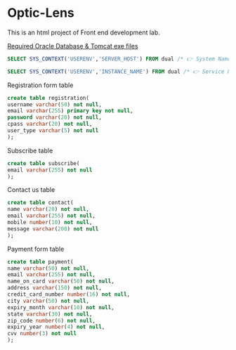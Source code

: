 # Optic-Lens
This is an html project of Front end development lab.

[Required Oracle Database & Tomcat exe files](https://drive.google.com/drive/folders/1ER2m0xs-ovLVUHxWjeTbLOx6Lu0-dl40?usp=sharing)

```sql 
SELECT SYS_CONTEXT('USERENV','SERVER_HOST') FROM dual /* 👉 System Name */;
```

```sql 
SELECT SYS_CONTEXT('USERENV','INSTANCE_NAME') FROM dual /* 👉 Service Name */;
```

Registration form table

```sql
create table registration(
username varchar(50) not null,
email varchar(255) primary key not null,
password varchar(20) not null,
cpass varchar(20) not null,
user_type varchar(5) not null
);
```

Subscribe table

```sql
create table subscribe(
email varchar(255) not null
);
```

Contact us table

```sql
create table contact(
name varchar(20) not null,
email varchar(255) not null,
mobile number(10) not null,
message varchar(200) not null
);
```

Payment form table

```sql
create table payment(
name varchar(50) not null,
email varchar(255) not null,
name_on_card varchar(50) not null,
address varchar(150) not null,
credit_card_number number(16) not null,
city varchar(50) not null,
expiry_month varchar(10) not null,
state varchar(30) not null,
zip_code number(6) not null,
expiry_year number(4) not null,
cvv number(3) not null
);
```
